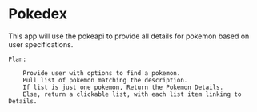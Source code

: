 # Pokedex

This app will use the pokeapi to provide all details for pokemon based on user specifications.

    Plan:

        Provide user with options to find a pokemon.
        Pull list of pokemon matching the description.
        If list is just one pokemon, Return the Pokemon Details.
        Else, return a clickable list, with each list item linking to Details.
